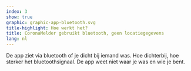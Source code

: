 ```yaml
---
index: 3
show: true
graphic: graphic-app-bluetooth.svg
title-highlight: Hoe werkt het?
title: CoronaMelder gebruikt bluetooth, geen locatiegegevens
lang: nl
---
```


De app ziet via bluetooth of je dicht bij iemand was. Hoe dichterbij, hoe sterker het bluetoothsignaal. De app weet niet waar je was en wie je bent.
